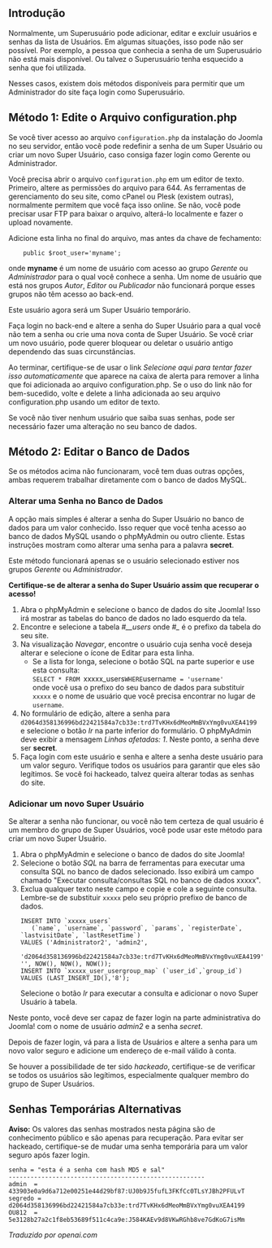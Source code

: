 <!-- Filename: How_do_you_recover_or_reset_your_admin_password%3F / Display title: Recuperação de Senha de Administrador -->

## Introdução

Normalmente, um Superusuário pode adicionar, editar e excluir usuários e senhas da lista de Usuários. Em algumas situações, isso pode não ser possível. Por exemplo, a pessoa que conhecia a senha de um Superusuário não está mais disponível. Ou talvez o Superusuário tenha esquecido a senha que foi utilizada.

Nesses casos, existem dois métodos disponíveis para permitir que um Administrador do site faça login como Superusuário.

## Método 1: Edite o Arquivo configuration.php

Se você tiver acesso ao arquivo `configuration.php` da instalação do Joomla no seu servidor, então você pode redefinir a senha de um Super Usuário ou criar um novo Super Usuário, caso consiga fazer login como Gerente ou Administrador.

Você precisa abrir o arquivo `configuration.php` em um editor de texto. Primeiro, altere as permissões do arquivo para 644. As ferramentas de gerenciamento do seu site, como cPanel ou Plesk (existem outras), normalmente permitem que você faça isso online. Se não, você pode precisar usar FTP para baixar o arquivo, alterá-lo localmente e fazer o upload novamente.

Adicione esta linha no final do arquivo, mas antes da chave de fechamento:
```
    public $root_user='myname';
```
onde **myname** é um nome de usuário com acesso ao grupo *Gerente* ou *Administrador* para o qual você conhece a senha. Um nome de usuário que está nos grupos *Autor*, *Editor* ou *Publicador* não funcionará porque esses grupos não têm acesso ao back-end.

Este usuário agora será um Super Usuário temporário.

Faça login no back-end e altere a senha do Super Usuário para a qual você não tem a senha ou crie uma nova conta de Super Usuário. Se você criar um novo usuário, pode querer bloquear ou deletar o usuário antigo dependendo das suas circunstâncias.

Ao terminar, certifique-se de usar o link *Selecione aqui para tentar fazer isso automaticamente* que aparece na caixa de alerta para remover a linha que foi adicionada ao arquivo configuration.php. Se o uso do link não for bem-sucedido, volte e delete a linha adicionada ao seu arquivo configuration.php usando um editor de texto.

Se você não tiver nenhum usuário que saiba suas senhas, pode ser necessário fazer uma alteração no seu banco de dados.

## Método 2: Editar o Banco de Dados

Se os métodos acima não funcionaram, você tem duas outras opções, ambas
requerem trabalhar diretamente com o banco de dados MySQL.

### Alterar uma Senha no Banco de Dados

A opção mais simples é alterar a senha do Super Usuário no banco de dados para
um valor conhecido. Isso requer que você tenha acesso ao banco de dados MySQL
usando o phpMyAdmin ou outro cliente. Estas instruções mostram como alterar uma
senha para a palavra **secret**.

Este método funcionará apenas se o usuário selecionado estiver nos grupos
*Gerente* ou *Administrador*.

**Certifique-se de alterar a senha do Super Usuário assim que recuperar o acesso!**

1.  Abra o phpMyAdmin e selecione o banco de dados do site Joomla! Isso irá
    mostrar as tabelas do banco de dados no lado esquerdo da tela.
2.  Encontre e selecione a tabela *#__users* onde *#_* é o prefixo da tabela do
    seu site.
3.  Na visualização *Navegar*, encontre o usuário cuja senha você deseja alterar e
    selecione o ícone de Editar para esta linha.
    - Se a lista for longa, selecione o botão SQL na parte superior e use esta consulta:<br>
    `SELECT * FROM `xxxxx_users` WHERE `username` = 'username'`<br>
    onde você usa o prefixo do seu banco de dados para substituir `xxxxx` e o nome de usuário
    que você precisa encontrar no lugar de `username`.
4.  No formulário de edição, altere a senha para<br>
    `d2064d358136996bd22421584a7cb33e:trd7TvKHx6dMeoMmBVxYmg0vuXEA4199`<br>
    e selecione o botão *Ir* na parte inferior do formulário. O phpMyAdmin deve
    exibir a mensagem *Linhas afetadas: 1*. Neste ponto, a senha deve ser **secret**.
5.  Faça login com este usuário e senha e altere a senha deste
    usuário para um valor seguro. Verifique todos os usuários para garantir que eles são
    legítimos. Se você foi hackeado, talvez queira alterar todas as
    senhas do site.

### Adicionar um novo Super Usuário

Se alterar a senha não funcionar, ou você não tem certeza de qual usuário é um
membro do grupo de Super Usuários, você pode usar este método para criar um novo
Super Usuário.
1.  Abra o phpMyAdmin e selecione o banco de dados do site Joomla!
2.  Selecione o botão *SQL* na barra de ferramentas para executar uma consulta SQL no
    banco de dados selecionado. Isso exibirá um campo chamado "Executar consulta/consultas
    SQL no banco de dados xxxxx".
3.  Exclua qualquer texto neste campo e copie e cole a seguinte consulta.
    Lembre-se de substituir `xxxxx` pelo seu próprio prefixo de banco de dados.
    ```
    INSERT INTO `xxxxx_users`
       (`name`, `username`, `password`, `params`, `registerDate`, `lastvisitDate`, `lastResetTime`)
    VALUES ('Administrator2', 'admin2',
        'd2064d358136996bd22421584a7cb33e:trd7TvKHx6dMeoMmBVxYmg0vuXEA4199', '', NOW(), NOW(), NOW());
    INSERT INTO `xxxxx_user_usergroup_map` (`user_id`,`group_id`)
    VALUES (LAST_INSERT_ID(),'8');
    ```
    Selecione o botão *Ir* para executar a consulta e adicionar o novo Super Usuário à
    tabela.

Neste ponto, você deve ser capaz de fazer login na parte administrativa do Joomla!
com o nome de usuário *admin2* e a senha *secret*.

Depois de fazer login, vá para a lista de Usuários e altere a senha para um novo valor seguro
e adicione um endereço de e-mail válido à conta.

Se houver a possibilidade de ter sido *hackeado*, certifique-se de verificar se todos os usuários
são legítimos, especialmente qualquer membro do grupo de Super Usuários.

## Senhas Temporárias Alternativas

**Aviso:** Os valores das senhas mostrados nesta página são de conhecimento público e são apenas para recuperação. Para evitar ser hackeado, certifique-se de mudar uma senha temporária para um valor seguro após fazer login.

    senha = "esta é a senha com hash MD5 e sal"
    ------------------------------------------------------
    admin  = 433903e0a9d6a712e00251e44d29bf87:UJ0b9J5fufL3FKfCc0TLsYJBh2PFULvT
    segredo = d2064d358136996bd22421584a7cb33e:trd7TvKHx6dMeoMmBVxYmg0vuXEA4199
    OU812  = 5e3128b27a2c1f8eb53689f511c4ca9e:J584KAEv9d8VKwRGhb8ve7GdKoG7isMm

*Traduzido por openai.com*

